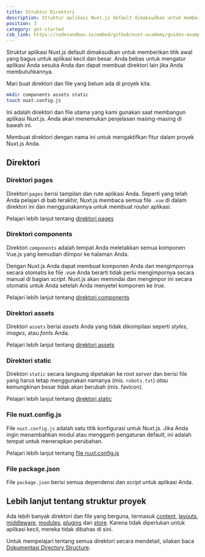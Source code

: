 ```yaml
---
title: Struktur Direktori
description: Struktur aplikasi Nuxt.js default dimaksudkan untuk memberikan titik awal yang bagus untuk aplikasi kecil dan besar. Anda bebas untuk mengatur aplikasi Anda sesuka Anda dan dapat membuat direktori lain jika Anda membutuhkannya.
position: 3
category: get-started
csb_link: https://codesandbox.io/embed/github/nuxt-academy/guides-examples/tree/master/01_get_started/03_directory_structure?fontsize=14&hidenavigation=1&theme=dark
---
```


Struktur aplikasi Nuxt.js default dimaksudkan untuk memberikan titik awal yang bagus untuk aplikasi kecil dan besar. Anda bebas untuk mengatur aplikasi Anda sesuka Anda dan dapat membuat direktori lain jika Anda membutuhkannya.

Mari buat direktori dan file yang belum ada di proyek kita.

```bash
mkdir components assets static
touch nuxt.config.js
```

Ini adalah direktori dan file utama yang kami gunakan saat membangun aplikasi Nuxt.js. Anda akan menemukan penjelasan masing-masing di bawah ini.

<base-alert type="info">

Membuat direktori dengan nama ini untuk mengaktifkan fitur dalam proyek Nuxt.js Anda.

</base-alert>

## Direktori

### Direktori pages

Direktori `pages` berisi tampilan dan rute aplikasi Anda. Seperti yang telah Anda pelajari di bab terakhir, Nuxt.js membaca semua file `.vue` di dalam direktori ini dan menggunakannya untuk membuat _router_ aplikasi.

<base-alert type="next">

Pelajari lebih lanjut tentang [direktori pages](/guides/directory-structure/pages)

</base-alert>

### Direktori components

Direktori `components` adalah tempat Anda meletakkan semua komponen Vue.js yang kemudian diimpor ke halaman Anda.

Dengan Nuxt.js Anda dapat membuat komponen Anda dan mengimpornya secara otomatis ke file .vue Anda berarti tidak perlu mengimpornya secara manual di bagian _script_. Nuxt.js akan memindai dan mengimpor ini secara otomatis untuk Anda setelah Anda menyetel komponen ke _true_.

<base-alert type="next">

Pelajari lebih lanjut tentang [direktori components](/guides/directory-structure/components)

</base-alert>

### Direktori assets

Direktori `assets` berisi _assets_ Anda yang tidak dikompilasi seperti _styles_, _images_, atau _fonts_ Anda.

<base-alert type="next">

Pelajari lebih lanjut tentang [direktori assets](/guides/directory-structure/assets)

</base-alert>

### Direktori static

Direktori `static` secara langsung dipetakan ke _root server_ dan berisi file yang harus tetap menggunakan namanya (mis. `robots.txt`) _atau_ kemungkinan besar tidak akan berubah (mis. favicon).

<base-alert type="next">

Pelajari lebih lanjut tentang [direktori static](/guides/directory-structure/static)

</base-alert>

### File nuxt.config.js

File `nuxt.config.js` adalah satu titik konfigurasi untuk Nuxt.js. Jika Anda ingin menambahkan modul atau mengganti pengaturan default, ini adalah tempat untuk menerapkan perubahan.

<base-alert type="next">

Pelajari lebih lanjut tentang [file nuxt.config.js](/guides/directory-structure/nuxt-config)

</base-alert>

### File package.json

File `package.json` berisi semua dependensi dan _script_ untuk aplikasi Anda.

<app-modal>
  <code-sandbox :src="csb_link"></code-sandbox>
</app-modal>

## Lebih lanjut tentang struktur proyek

Ada lebih banyak direktori dan file yang berguna, termasuk [content](/guides/directory-structure/content), [layouts](/guides/directory-structure/layouts), [middleware](/guides/directory-structure/middleware), [modules](/guides/directory-structure/modules), [plugins](/guides/directory-structure/plugins) dan [store](/guides/directory-structure/store). Karena tidak diperlukan untuk aplikasi kecil, mereka tidak dibahas di sini.

<base-alert type="next">

Untuk mempelajari tentang semua direktori secara mendetail, silakan baca [Dokumentasi Directory Structure](/guides/directory-structure/nuxt).

</base-alert>
